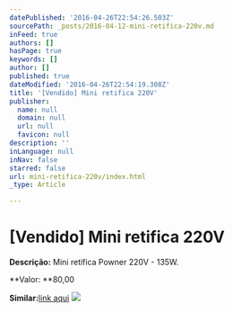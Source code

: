 ```yaml
---
datePublished: '2016-04-26T22:54:26.503Z'
sourcePath: _posts/2016-04-12-mini-retifica-220v.md
inFeed: true
authors: []
hasPage: true
keywords: []
author: []
published: true
dateModified: '2016-04-26T22:54:19.308Z'
title: '[Vendido] Mini retifica 220V'
publisher:
  name: null
  domain: null
  url: null
  favicon: null
description: ''
inLanguage: null
inNav: false
starred: false
url: mini-retifica-220v/index.html
_type: Article

---
```

# \[Vendido\] Mini retifica 220V

**Descrição:** Mini retifica Powner 220V - 135W.

**Valor: **80,00

**Similar:**[link aqui][0]
![](https://s3-us-west-2.amazonaws.com/the-grid-img/p/c5d900997108799537aac9bd2da34c2751392c43.jpg)

[0]: http://www.milium.com.br/ferramentas-eletricas/1015142-micro-retifica-135w-powner